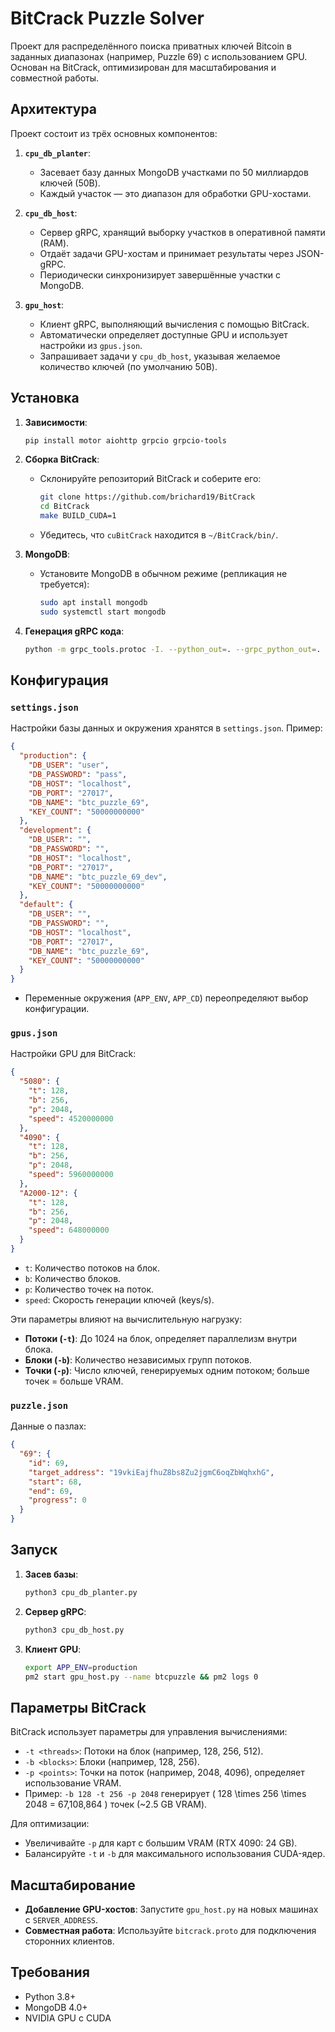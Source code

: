 
# BitCrack Puzzle Solver

Проект для распределённого поиска приватных ключей Bitcoin в заданных диапазонах (например, Puzzle 69) с использованием GPU. Основан на BitCrack, оптимизирован для масштабирования и совместной работы.

## Архитектура

Проект состоит из трёх основных компонентов:

1. **`cpu_db_planter`**:
   - Засевает базу данных MongoDB участками по 50 миллиардов ключей (50B).
   - Каждый участок — это диапазон для обработки GPU-хостами.

2. **`cpu_db_host`**:
   - Сервер gRPC, хранящий выборку участков в оперативной памяти (RAM).
   - Отдаёт задачи GPU-хостам и принимает результаты через JSON-gRPC.
   - Периодически синхронизирует завершённые участки с MongoDB.

3. **`gpu_host`**:
   - Клиент gRPC, выполняющий вычисления с помощью BitCrack.
   - Автоматически определяет доступные GPU и использует настройки из `gpus.json`.
   - Запрашивает задачи у `cpu_db_host`, указывая желаемое количество ключей (по умолчанию 50B).

## Установка

1. **Зависимости**:
   ```bash
   pip install motor aiohttp grpcio grpcio-tools
   ```

2. **Сборка BitCrack**:
   - Склонируйте репозиторий BitCrack и соберите его:
     ```bash
     git clone https://github.com/brichard19/BitCrack
     cd BitCrack
     make BUILD_CUDA=1
     ```
   - Убедитесь, что `cuBitCrack` находится в `~/BitCrack/bin/`.

3. **MongoDB**:
   - Установите MongoDB в обычном режиме (репликация не требуется):
     ```bash
     sudo apt install mongodb
     sudo systemctl start mongodb
     ```

4. **Генерация gRPC кода**:
   ```bash
   python -m grpc_tools.protoc -I. --python_out=. --grpc_python_out=. bitcrack.proto
   ```

## Конфигурация

### `settings.json`
Настройки базы данных и окружения хранятся в `settings.json`. Пример:

```json
{
  "production": {
    "DB_USER": "user",
    "DB_PASSWORD": "pass",
    "DB_HOST": "localhost",
    "DB_PORT": "27017",
    "DB_NAME": "btc_puzzle_69",
    "KEY_COUNT": "50000000000"
  },
  "development": {
    "DB_USER": "",
    "DB_PASSWORD": "",
    "DB_HOST": "localhost",
    "DB_PORT": "27017",
    "DB_NAME": "btc_puzzle_69_dev",
    "KEY_COUNT": "50000000000"
  },
  "default": {
    "DB_USER": "",
    "DB_PASSWORD": "",
    "DB_HOST": "localhost",
    "DB_PORT": "27017",
    "DB_NAME": "btc_puzzle_69",
    "KEY_COUNT": "50000000000"
  }
}
```

- Переменные окружения (`APP_ENV`, `APP_CD`) переопределяют выбор конфигурации.

### `gpus.json`
Настройки GPU для BitCrack:

```json
{
  "5080": {
    "t": 128,
    "b": 256,
    "p": 2048,
    "speed": 4520000000
  },
  "4090": {
    "t": 128,
    "b": 256,
    "p": 2048,
    "speed": 5960000000
  },
  "A2000-12": {
    "t": 128,
    "b": 256,
    "p": 2048,
    "speed": 648000000
  }
}
```

- `t`: Количество потоков на блок.
- `b`: Количество блоков.
- `p`: Количество точек на поток.
- `speed`: Скорость генерации ключей (keys/s).

Эти параметры влияют на вычислительную нагрузку:
- **Потоки (`-t`)**: До 1024 на блок, определяет параллелизм внутри блока.
- **Блоки (`-b`)**: Количество независимых групп потоков.
- **Точки (`-p`)**: Число ключей, генерируемых одним потоком; больше точек = больше VRAM.

### `puzzle.json`
Данные о пазлах:

```json
{
  "69": {
    "id": 69,
    "target_address": "19vkiEajfhuZ8bs8Zu2jgmC6oqZbWqhxhG",
    "start": 68,
    "end": 69,
    "progress": 0
  }
}
```

## Запуск

1. **Засев базы**:
   ```bash
   python3 cpu_db_planter.py
   ```

2. **Сервер gRPC**:
   ```bash
   python3 cpu_db_host.py
   ```

3. **Клиент GPU**:
   ```bash
   export APP_ENV=production
   pm2 start gpu_host.py --name btcpuzzle && pm2 logs 0
   ```

## Параметры BitCrack
BitCrack использует параметры для управления вычислениями:
- `-t <threads>`: Потоки на блок (например, 128, 256, 512).
- `-b <blocks>`: Блоки (например, 128, 256).
- `-p <points>`: Точки на поток (например, 2048, 4096), определяет использование VRAM.
- Пример: `-b 128 -t 256 -p 2048` генерирует \( 128 \times 256 \times 2048 = 67,108,864 \) точек (~2.5 GB VRAM).

Для оптимизации:
- Увеличивайте `-p` для карт с большим VRAM (RTX 4090: 24 GB).
- Балансируйте `-t` и `-b` для максимального использования CUDA-ядер.

## Масштабирование
- **Добавление GPU-хостов**: Запустите `gpu_host.py` на новых машинах с `SERVER_ADDRESS`.
- **Совместная работа**: Используйте `bitcrack.proto` для подключения сторонних клиентов.

## Требования
- Python 3.8+
- MongoDB 4.0+
- NVIDIA GPU с CUDA

